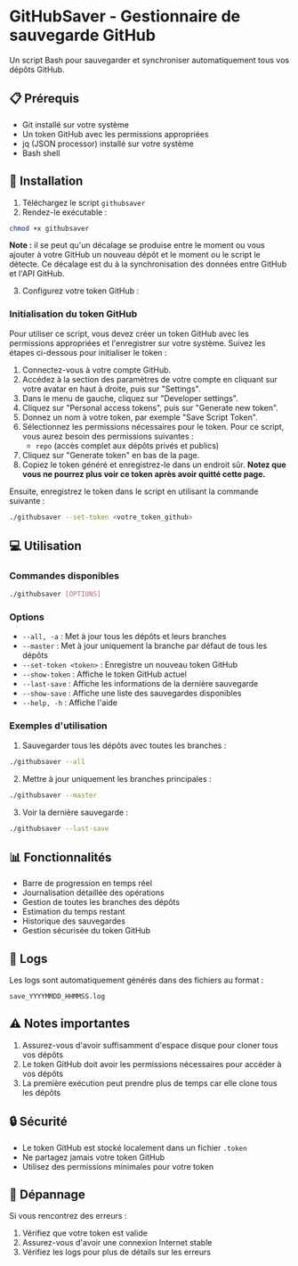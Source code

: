 # GitHubSaver - Gestionnaire de sauvegarde GitHub

Un script Bash pour sauvegarder et synchroniser automatiquement tous vos dépôts GitHub.

## 📋 Prérequis

- Git installé sur votre système
- Un token GitHub avec les permissions appropriées
- jq (JSON processor) installé sur votre système
- Bash shell

## 🚀 Installation

1. Téléchargez le script `githubsaver`
2. Rendez-le exécutable :
```bash
chmod +x githubsaver
```

**Note :** il se peut qu'un décalage se produise entre le moment ou vous ajouter à votre GitHub un nouveau dépôt et le moment ou le script le détecte. Ce décalage est du à la synchronisation des données entre GitHub et l'API GitHub.

3. Configurez votre token GitHub :
### Initialisation du token GitHub

Pour utiliser ce script, vous devez créer un token GitHub avec les permissions appropriées et l'enregistrer sur votre système. Suivez les étapes ci-dessous pour initialiser le token :

1. Connectez-vous à votre compte GitHub.
2. Accédez à la section des paramètres de votre compte en cliquant sur votre avatar en haut à droite, puis sur "Settings".
3. Dans le menu de gauche, cliquez sur "Developer settings".
4. Cliquez sur "Personal access tokens", puis sur "Generate new token".
5. Donnez un nom à votre token, par exemple "Save Script Token".
6. Sélectionnez les permissions nécessaires pour le token. Pour ce script, vous aurez besoin des permissions suivantes :
   - `repo` (accès complet aux dépôts privés et publics)
7. Cliquez sur "Generate token" en bas de la page.
8. Copiez le token généré et enregistrez-le dans un endroit sûr. **Notez que vous ne pourrez plus voir ce token après avoir quitté cette page.**

Ensuite, enregistrez le token dans le script en utilisant la commande suivante :

```bash
./githubsaver --set-token <votre_token_github>
```

## 💻 Utilisation

### Commandes disponibles

```bash
./githubsaver [OPTIONS]
```

### Options

- `--all, -a` : Met à jour tous les dépôts et leurs branches
- `--master` : Met à jour uniquement la branche par défaut de tous les dépôts
- `--set-token <token>` : Enregistre un nouveau token GitHub
- `--show-token` : Affiche le token GitHub actuel
- `--last-save` : Affiche les informations de la dernière sauvegarde
- `--show-save` : Affiche une liste des sauvegardes disponibles
- `--help, -h` : Affiche l'aide

### Exemples d'utilisation

1. Sauvegarder tous les dépôts avec toutes les branches :
```bash
./githubsaver --all
```

2. Mettre à jour uniquement les branches principales :
```bash
./githubsaver --master
```

3. Voir la dernière sauvegarde :
```bash
./githubsaver --last-save
```

## 📊 Fonctionnalités

- Barre de progression en temps réel
- Journalisation détaillée des opérations
- Gestion de toutes les branches des dépôts
- Estimation du temps restant
- Historique des sauvegardes
- Gestion sécurisée du token GitHub

## 📝 Logs

Les logs sont automatiquement générés dans des fichiers au format :
```
save_YYYYMMDD_HHMMSS.log
```

## ⚠️ Notes importantes

1. Assurez-vous d'avoir suffisamment d'espace disque pour cloner tous vos dépôts
2. Le token GitHub doit avoir les permissions nécessaires pour accéder à vos dépôts
3. La première exécution peut prendre plus de temps car elle clone tous les dépôts

## 🔒 Sécurité

- Le token GitHub est stocké localement dans un fichier `.token`
- Ne partagez jamais votre token GitHub
- Utilisez des permissions minimales pour votre token

## 🐛 Dépannage

Si vous rencontrez des erreurs :
1. Vérifiez que votre token est valide
2. Assurez-vous d'avoir une connexion Internet stable
3. Vérifiez les logs pour plus de détails sur les erreurs

